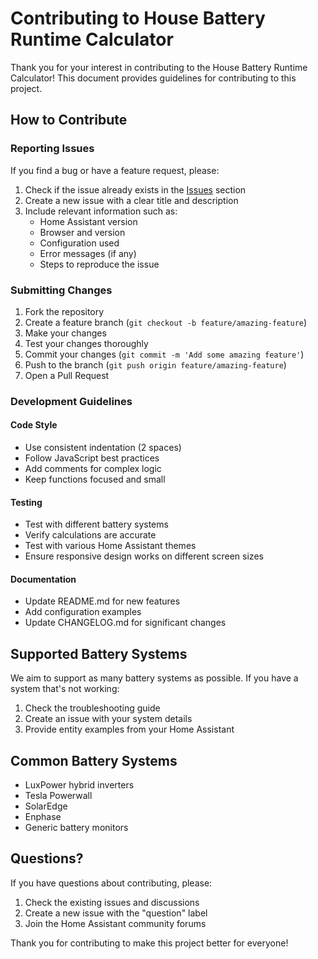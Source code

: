 # Contributing to House Battery Runtime Calculator

Thank you for your interest in contributing to the House Battery Runtime Calculator! This document provides guidelines for contributing to this project.

## How to Contribute

### Reporting Issues

If you find a bug or have a feature request, please:

1. Check if the issue already exists in the [Issues](https://github.com/your-username/house-battery-runtime-calculator/issues) section
2. Create a new issue with a clear title and description
3. Include relevant information such as:
   - Home Assistant version
   - Browser and version
   - Configuration used
   - Error messages (if any)
   - Steps to reproduce the issue

### Submitting Changes

1. Fork the repository
2. Create a feature branch (`git checkout -b feature/amazing-feature`)
3. Make your changes
4. Test your changes thoroughly
5. Commit your changes (`git commit -m 'Add some amazing feature'`)
6. Push to the branch (`git push origin feature/amazing-feature`)
7. Open a Pull Request

### Development Guidelines

#### Code Style
- Use consistent indentation (2 spaces)
- Follow JavaScript best practices
- Add comments for complex logic
- Keep functions focused and small

#### Testing
- Test with different battery systems
- Verify calculations are accurate
- Test with various Home Assistant themes
- Ensure responsive design works on different screen sizes

#### Documentation
- Update README.md for new features
- Add configuration examples
- Update CHANGELOG.md for significant changes

## Supported Battery Systems

We aim to support as many battery systems as possible. If you have a system that's not working:

1. Check the troubleshooting guide
2. Create an issue with your system details
3. Provide entity examples from your Home Assistant

## Common Battery Systems

- LuxPower hybrid inverters
- Tesla Powerwall
- SolarEdge
- Enphase
- Generic battery monitors

## Questions?

If you have questions about contributing, please:

1. Check the existing issues and discussions
2. Create a new issue with the "question" label
3. Join the Home Assistant community forums

Thank you for contributing to make this project better for everyone!
